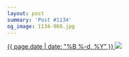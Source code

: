 ```yaml
---
layout: post
summary: 'Post #1134'
og_image: 1134-960.jpg
---
```


<p>
 <time>
  <a href="/1134">
   {{ page.date | date: "%B %-d, %Y" }}
  </a>
 </time>
 <a href="/1134">
  <img data-taken="4/23/2020" sizes="(min-width: 700px) 50vw, calc(100vw - 2rem)" src="{{ site.assets_url }}/1134-480.jpg" srcset="{{ site.assets_url }}/1134-240.jpg 240w, {{ site.assets_url }}/1134-480.jpg 480w, {{ site.assets_url }}/1134-720.jpg 720w, {{ site.assets_url }}/1134-960.jpg 960w"/>
 </a>
</p>
